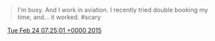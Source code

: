 > I'm busy\. And I work in aviation\. I recently tried double booking my time, and\.\.\. it worked\. \#scary

<img src="../../media/tweet.ico" width="12" /> [Tue Feb 24 07:25:01 +0000 2015](https://twitter.com/DromerDenker/status/570122207273336832)